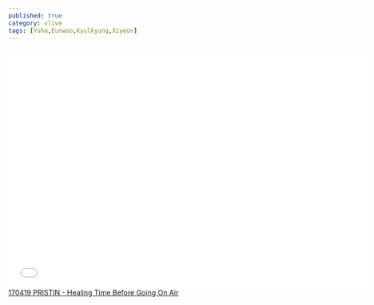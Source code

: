 ```yaml
---
published: true
category: vlive
tags: [Yuha,Eunwoo,Kyulkyung,Xiyeon]
---
```

<iframe frameborder="0" width="720" height="480" src="BLAH" allowfullscreen></iframe><br /><a href="" target="_blank">170419 PRISTIN - Healing Time Before Going On Air</a>
